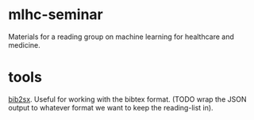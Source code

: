 # mlhc-seminar
Materials for a reading group on machine learning for healthcare and medicine.

# tools
[bib2sx](https://github.com/mattmight/bib2sx). Useful for working with the bibtex format. (TODO wrap the JSON output to whatever format we want to keep the reading-list in).
